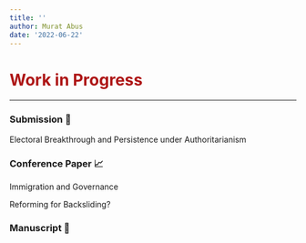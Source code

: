 ```yaml
---
title: ''
author: Murat Abus
date: '2022-06-22'
---
```


<h1 style="color:#ae1717;">Work in Progress</h1>
<hr/>

### Submission :bookmark_tabs:

Electoral Breakthrough and Persistence under Authoritarianism

### Conference Paper :chart_with_upwards_trend:

Immigration and Governance

Reforming for Backsliding? 

### Manuscript :book:


